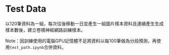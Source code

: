 # Test Data

以120筆資料為一組，每次往後移動一日並產生一組圖片樣本資料且連續產生生成樣本數後，建立卷積神經網路訓練樣本。

Note：因訓練使用的電腦GPU記憶體不足將資料以每100筆做為分段預測，再使用`test_path.ipynb`合併資料。
